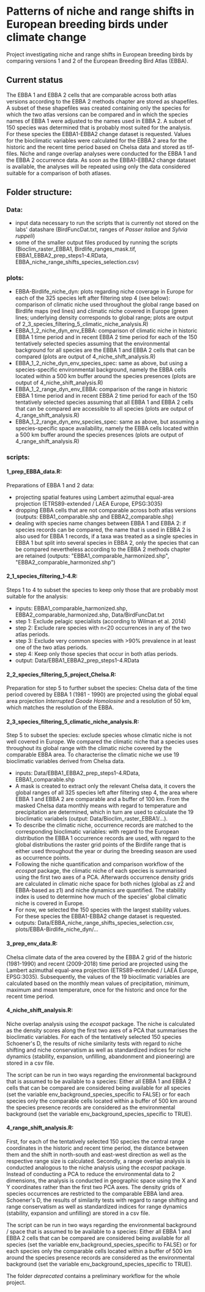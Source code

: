 # Patterns of niche and range shifts in European breeding birds under climate change

Project investigating niche and range shifts in European breeding birds by comparing versions 1 and 2 of the European Breeding Bird Atlas (EBBA).

## Current status

The EBBA 1 and EBBA 2 cells that are comparable across both atlas versions according to the EBBA 2 methods chapter are stored as shapefiles.
A subset of these shapefiles was created containing only the species for which the two atlas versions can be compared and in which the species names of EBBA 1 were adjusted to the names used in EBBA 2.
A subset of 150 species was determined that is probably most suited for the analysis. For these species the EBBA1-EBBA2 change dataset is requested. 
Values for the bioclimatic variables were calculated for the EBBA 2 area for the historic and the recent time period based on Chelsa data and stored as tif-files.
Niche and range overlap analyses were conducted for the EBBA 1 and the EBBA 2 occurrence data. As soon as the EBBA1-EBBA2 change dataset is available, the analyses will be repeated using only the data considered suitable for a comparison of both atlases.

## Folder structure:

### Data:

- input data necessary to run the scripts that is currently not stored on the labs' datashare (BirdFuncDat.txt, ranges of <em>Passer italiae</em> and <em>Sylvia ruppeli</em>)
- some of the smaller output files produced by running the scripts (Bioclim_raster_EBBA1, Birdlife_ranges_mask.tif, EBBA1_EBBA2_prep_steps1-4.RData, EBBA_niche_range_shifts_species_selection.csv)

### plots: 

- EBBA-Birdlife_niche_dyn: plots regarding niche coverage in Europe for each of the 325 species left after filtering step 4 (see below): comparison of climatic niche used throughout the global range based on Birdlife maps (red lines) and climatic niche covered in Europe (green lines; underlying density corresponds to global range; plots are output of 2_3_species_filtering_5_climatic_niche_analysis.R)
- EBBA_1_2_niche_dyn_env_EBBA: comparison of climatic niche in historic EBBA 1 time period and in recent EBBA 2 time period for each of the 150 tentatively selected species assuming that the environmental background for all species are the EBBA 1 and EBBA 2 cells that can be compared (plots are output of 4_niche_shift_analysis.R)
- EBBA_1_2_niche_dyn_env_species_spec: same as above, but using a species-specific environmental background, namely the EBBA cells located within a 500 km buffer around the species presences (plots are output of 4_niche_shift_analysis.R)
- EBBA_1_2_range_dyn_env_EBBA: comparison of the range in historic EBBA 1 time period and in recent EBBA 2 time period for each of the 150 tentatively selected species assuming that all EBBA 1 and EBBA 2 cells that can be compared are accessible to all species (plots are output of 4_range_shift_analysis.R)
- EBBA_1_2_range_dyn_env_species_spec: same as above, but assuming a species-specific space availability, namely the EBBA cells located within a 500 km buffer around the species presences (plots are output of 4_range_shift_analysis.R)

### scripts:

#### 1_prep_EBBA_data.R: 

Preparations of EBBA 1 and 2 data: 
- projecting spatial features using Lambert azimuthal equal-area projection (ETRS89-extended / LAEA Europe, EPSG:3035)
- dropping EBBA cells that are not comparable across both atlas versions (outputs: EBBA1_comparable.shp and EBBA2_comparable.shp)
- dealing with species name changes between EBBA 1 and EBBA 2: if species records can be compared, the name that is used in EBBA 2 is also used for EBBA 1 records, if a taxa was treated as a single species in EBBA 1 but split into several species in EBBA 2, only the species that can be compared nevertheless according to the EBBA 2 methods chapter are retained (outputs: "EBBA1_comparable_harmonized.shp", "EBBA2_comparable_harmonized.shp")

#### 2_1_species_filtering_1-4.R:

Steps 1 to 4 to subset the species to keep only those that are probably most suitable for the analysis:
- inputs: EBBA1_comparable_harmonized.shp, EBBA2_comparable_harmonized.shp, Data/BirdFuncDat.txt
- step 1: Exclude pelagic specialists (according to Wilman et al. 2014)
- step 2: Exclude rare species with n<20 occurrences in any of the two atlas periods.
- step 3: Exclude very common species with >90% prevalence in at least one of the two atlas periods.
- step 4: Keep only those species that occur in both atlas periods.
- output: Data/EBBA1_EBBA2_prep_steps1-4.RData

#### 2_2_species_filtering_5_project_Chelsa.R:

Preparation for step 5 to further subset the species: Chelsa data of the time period covered by EBBA 1 (1981 - 1990) are projected using the global equal area projection <em>Interrupted Goode Homolosine</em> and a resolution of 50 km, which matches the resolution of the EBBA.

#### 2_3_species_filtering_5_climatic_niche_analysis.R:

Step 5 to subset the species: exclude species whose climatic niche is not well covered in Europe. 
We compared the climatic niche that a species uses throughout its global range with the climatic niche covered by the comparable EBBA area. To characterise the climatic niche we use 19 bioclimatic variables derived from Chelsa data.
- inputs: Data/EBBA1_EBBA2_prep_steps1-4.RData, EBBA1_comparable.shp
- A mask is created to extract only the relevant Chelsa data, it covers the global ranges of all 325 species left after filtering step 4, the area where EBBA 1 and EBBA 2 are comparable and a buffer of 100 km. From the masked Chelsa data monthly means with regard to temperature and precipitation are determined, which in turn are used to calculate the 19 bioclimatic variabels (output: Data/Bioclim_raster_EBBA1/...).
- To describe the climatic niche, occurrence records are matched to the corresponding bioclimatic variables: with regard to the European distribution the EBBA 1 occurrence records are used, with regard to the global distributions the raster grid points of the Birdlife range that is either used throughout the year or during the breeding season are used as occurrence points.
- Following the niche quantification and comparison workflow of the <em>ecospat</em> package, the climatic niche of each species is summarised using the first two axes of a PCA. Afterwards occurrence density grids are calculated in climatic niche space for both niches (global as z2 and EBBA-based as z1) and niche dynamics are quantified. The stability index is used to determine how much of the species' global climatic niche is covered in Europe. 
- For now, we selected the 150 species with the largest stability values. For these species the EBBA1-EBBA2 change dataset is requested.
- outputs: Data/EBBA_niche_range_shifts_species_selection.csv, plots/EBBA-Birdlife_niche_dyn/...

#### 3_prep_env_data.R:

Chelsa climate data of the area covered by the EBBA 2 grid of the historic (1981-1990) and recent (2009-2018) time period are projected using the Lambert azimuthal equal-area projection (ETRS89-extended / LAEA Europe, EPSG:3035). Subsequently, the values of the 19 bioclimatic variables are calculated based on the monthly mean values of precipitation, minimum, maximum and mean temperature, once for the historic and once for the recent time period.

#### 4_niche_shift_analysis.R:

Niche overlap analysis using the <em>ecospat</em> package. The niche is calculated as the density scores along the first two axes of a PCA that summarises the bioclimatic variables. For each of the tentatively selected 150 species Schoener's D, the results of niche similarity tests with regard to niche shifting and niche conservatism as well as standardized indices for niche dynamics (stability, expansion, unfilling, abandonment and pioneering) are stored in a csv file.

The script can be run in two ways regarding the environmental background that is assumed to be available to a species: Either all EBBA 1 and EBBA 2 cells that can be compared are considered being available for all species (set the variable env_background_species_specific to FALSE) or for each species only the comparable cells located within a buffer of 500 km around the species presence records are considered as the environmental background (set the variable env_background_species_specific to TRUE).

#### 4_range_shift_analysis.R:

First, for each of the tentatively selected 150 species the central range coordinates in the historic and recent time period, the distance between them and the shift in north-south and east-west direction as well as the respective range size is calculated. Secondly, a range overlap analysis is conducted analogous to the niche analysis using the <em>ecospat</em> package. Instead of conducting a PCA to reduce the environmental data to 2 dimensions, the analysis is conducted in geographic space using the X and Y coordinates rather than the first two PCA axes. The density grids of species occurrences are restricted to the comparable EBBA land area. Schoener's D, the results of similarity tests with regard to range shifting and range conservatism as well as standardized indices for range dynamics (stability, expansion and unfilling) are stored in a csv file.

The script can be run in two ways regarding the environmental background / space that is assumed to be available to a species: Either all EBBA 1 and EBBA 2 cells that can be compared are considered being available for all species (set the variable env_background_species_specific to FALSE) or for each species only the comparable cells located within a buffer of 500 km around the species presence records are considered as the environmental background (set the variable env_background_species_specific to TRUE).

The folder <em>deprecated</em> contains a preliminary workflow for the whole project.